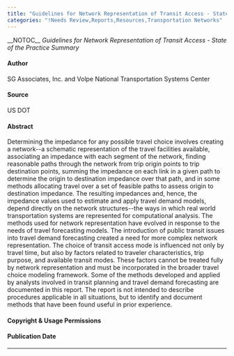 ```yaml
---
title: "Guidelines for Network Representation of Transit Access - State of the Practice Summary"
categories: "!Needs Review,Reports,Resources,Transportation Networks"
---
```


\_\_NOTOC\_\_
*Guidelines for Network Representation of Transit Access - State of the Practice Summary*

#### Author

SG Associates, Inc. and Volpe National Transportation Systems Center

#### Source

US DOT

#### Abstract

Determining the impedance for any possible travel choice involves creating a network--a schematic representation of the travel facilities available, associating an impedance with each segment of the network, finding reasonable paths through the network from trip origin points to trip destination points, summing the impedance on each link in a given path to determine the origin to destination impedance over that path, and in some methods allocating travel over a set of feasible paths to assess origin to destination impedance. The resulting impedances and, hence, the impedance values used to estimate and apply travel demand models, depend directly on the network structures--the ways in which real world transportation systems are represented for computational analysis. The methods used for network representation have evolved in response to the needs of travel forecasting models. The introduction of public transit issues into travel demand forecasting created a need for more complex network representation. The choice of transit access mode is influenced not only by travel time, but also by factors related to traveler characteristics, trip purpose, and available transit modes. These factors cannot be treated fully by network representation and must be incorporated in the broader travel choice modeling framework. Some of the methods developed and applied by analysts involved in transit planning and travel demand forecasting are documented in this report. The report is not intended to describe procedures applicable in all situations, but to identify and document methods that have been found useful in prior experience.

#### Copyright & Usage Permissions

#### Publication Date

------------------------------------------------------------------------

<comments />

